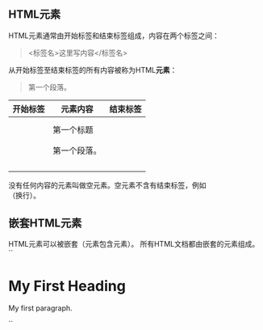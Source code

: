 ## HTML元素
HTML元素通常由开始标签和结束标签组成，内容在两个标签之间：
> <标签名>这里写内容</标签名>

从开始标签至结束标签的所有内容被称为HTML**元素**：

> <p>第一个段落。</p>  

|开始标签|元素内容|结束标签|
|-|-|-|
|<h1>|第一个标题|</h1>|
|<p>|第一个段落。|</p>|
|<br>|||
没有任何内容的元素叫做空元素。空元素不含有结束标签，例如<br>（换行）。
## 嵌套HTML元素
HTML元素可以被嵌套（元素包含元素）。
所有HTML文档都由嵌套的元素组成。
``
<html>
<body>

<h1>My First Heading</h1>
<p>My first paragraph.</p>

</body>
</html>
``

